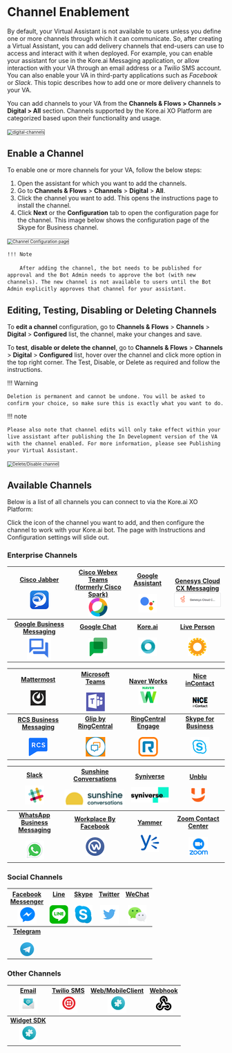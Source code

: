 # Channel Enablement

By default, your Virtual Assistant is not available to users unless you define one or more channels through which it can communicate. So, after creating a Virtual Assistant, you can add delivery channels that end-users can use to access and interact with it when deployed. For example, you can enable your assistant for use in the Kore.ai Messaging application, or allow interaction with your VA through an email address or a _Twilio_ SMS account. You can also enable your VA in third-party applications such as _Facebook_ or _Slack_. This topic describes how to add one or more delivery channels to your VA.

You can add channels to your VA from the **Channels & Flows > Channels > Digital > All** section. Channels supported by the Kore.ai XO Platform are categorized based upon their functionality and usage.

<img src="../images/digital-channels.png" alt="digital-channels" title="digital-channels" style="border: 1px solid gray; zoom:70%;">

## Enable a Channel

To enable one or more channels for your VA, follow the below steps:

1. Open the assistant for which you want to add the channels.
2. Go to **Channels & Flows** > **Channels** > **Digital** > **All**.
3. Click the channel you want to add. This opens the instructions page to install the channel.
4. Click **Next** or the **Configuration** tab to open the configuration page for the channel. This image below shows the configuration page of the Skype for Business channel.  
<img src="../images/channel-enablement-img2-instructions.png" alt="Channel Configuration page" title="Channel Configuration page" style="border: 1px solid gray; zoom:70%;">

    !!! Note

        After adding the channel, the bot needs to be published for approval and the Bot Admin needs to approve the bot (with new channels). The new channel is not available to users until the Bot Admin explicitly approves that channel for your assistant.

## Editing, Testing,  Disabling or Deleting Channels

To **edit a channel** configuration, go to **Channels & Flows** > **Channels** > **Digital** > **Configured** list, the channel, make your changes and save.

To **test**, **disable or delete the channel**, go to **Channels & Flows** > **Channels** > **Digital** > **Configured** list, hover over the channel and click more option in the top right corner. The Test, Disable, or Delete as required and follow the instructions.


!!! Warning

    Deletion is permanent and cannot be undone. You will be asked to confirm your choice, so make sure this is exactly what you want to do.

!!! note

    Please also note that channel edits will only take effect within your live assistant after publishing the In Development version of the VA with the channel enabled. For more information, please see Publishing your Virtual Assistant.

<img src="../images/test-channel.png" alt="Delete/Disable channel" title="Delete/Disable channel" style="border: 1px solid gray; zoom:70%;">

## Available Channels

Below is a list of all channels you can connect to via the Kore.ai XO Platform:

Click the icon of the channel you want to add, and then configure the channel to work with your Kore.ai bot. The page with Instructions and Configuration settings will slide out.

### Enterprise Channels


| [Cisco Jabber](./add-cisco-jabber-channel.md) <br><br> [![](./images/logo1-jabber.png)](./add-cisco-jabber-channel.md) | [Cisco Webex Teams<br>(formerly  Cisco Spark)](./add-cisco-channel.md)  <br>[![](./images/logo2-cisco-webex-teams.png)](./add-cisco-channel.md) | [Google Assistant](./add-google-assistant-channel.md) <br><br> [![](./images/logo4-google-assistant.png)](./add-google-assistant-channel.md)| [Genesys Cloud  <br>CX Messaging](./add-genesys-chat-channel.md)   <br> [![](./images/logo5-genesys-chat-new-logo.png)](./add-genesys-chat-channel.md)|
|:---:|:---:|:---:|:---:|
[**Google Business Messaging**](./add-google-business-messaging-channel.md)  <br>[![](./images/logo6-gbm.png)](./add-google-business-messaging-channel.md) | [**Google Chat**](./add-google-chat.md) <br> <br>[![](./images/logo7-google-chat.png)](./add-google-chat.md) | [**Kore.ai**](./add-kore-channel.md)  <br>  <br>[![](./images/logo8-kore-ai.png)](./add-kore-channel.md) | [**Live Person**](./add-live-person-channel.md) <br>  <br>[![](./images/logo9-live-person.png)](./add-live-person-channel.md)



|[Mattermost](./add-mattermost-channel.md)  <br>   <br>[![](./images/logo10-mattermost.png)](./add-mattermost-channel.md) | [Microsoft Teams](./add-microsoft-teams-channel.md)  <br>  <br>[![](./images/logo11-ms-teams.png)](./add-microsoft-teams-channel.md) | [Naver Works](./add-naver-works-channel.md)    <br>[![](./images/logo12-naver.png)](./add-naver-works-channel.md) | [Nice inContact](./add-nice-incontact-channel.md)   <br>  <br>[![](./images/logo13-nice.png)](./add-nice-incontact-channel.md) |
|:---:|:---:|:---:|:---:|
|[**RCS Business Messaging**](./add-google-rcs-channel.md)<br>  <br>[![](./images/logo14-rcs.png)](./add-google-rcs-channel.md)| [**Glip by RingCentral**](./add-ringcentral-glip-channel.md)  <br><br>[![](./images/logo15-glip.png)](./add-ringcentral-glip-channel.md) | [**RingCentral  Engage**](./add-ringcentral-engage-channel.md)   <br><br>[![](./images/logo16-ring-central.png)](./add-ringcentral-engage-channel.md) | [**Skype for Business**](./add-skype-business-channel.md)  <br> <br>[![](./images/logo17-skype-business.png)](./add-skype-business-channel.md) |


| [Slack](./add-slack-channel.md) <br>  <br>[![](./images/logo18-slack.png)](./add-slack-channel.md) | [Sunshine Conversations](./add-sunshine-conversations-channel.md)   <br><br>[![](./images/logo19-sunshine-conversations.png)](./add-sunshine-conversations-channel.md) | [Syniverse](./add-syniverse-channel.md)  <br>  <br>[![](./images/logo20-syniverse.png)](./add-syniverse-channel.md) | [Unblu](./add-unblu-channel.md)  <br>  <br>[![](./images/logo21-unblu.png)](./add-unblu-channel.md) |
|:---:|:---:|:---:|:---:|
| [**WhatsApp Business<br>Messaging**](./add-whatsapp-business-channel.md)  <br><br>[![](./images/logo22-whatsapp-business.png)](./add-whatsapp-business-channel.md) | [**Workplace By Facebook**](./add-workplace-by-facebook-channel.md) <br> <br>[![](./images/logo23-wp-facebook.png)](./add-workplace-by-facebook-channel.md) | [**Yammer**](./add-microsoft-yammer-channel.md) <br>  <br>[![](./images/logo24-yammer.png)](./add-microsoft-yammer-channel.md) | [**Zoom Contact Center**](./add-zoom-contact-center-channel) <br> <br>[![](./images/logo25-zoom.png)](./add-zoom-contact-center-channel.md) | 









### Social Channels

|[Facebook<br>Messenger](./add-facebook-messenger-channel.md)     <br> [![](./images/logo26-fb-messenger.png)](./add-facebook-messenger-channel.md)|[Line](./add-line-messenger-channel.md) <br>  <br>   [![](./images/logo27-line.png)](./add-line-messenger-channel.md)|[Skype](./add-skype-channel.md) <br> <br>    [![](./images/logo28-skype.png)](./add-skype-channel.md)|[**Twitter**](./add-twitter-channel.md)<br><br>[![](./images/logo30-twitter.png)](./add-twitter-channel.md)|[**WeChat**](./add-wechat-channel.md)   <br> <br>  [![](./images/logo31-we-chat.png)](./add-wechat-channel.md)|
|:--------:|:----:|:----:|:----:|:----:|
[**Telegram**](./add-telegram-channel.md)   <br>  <br> [![](./images/logo29-telegram.png)](./add-telegram-channel.md) |



### Other Channels

|[Email](./add-email-channel.md)<br>[![](./images/logo37-email.png)](./add-email-channel.md)|[Twilio SMS](./add-twilio-sms-channel.md)<br> [![](./images/logo35-twilio.png)](./add-twilio-sms-channel.md)|[Web/MobileClient](./add-web-mobile-client.md)<br> [![](./images/logo39-webmobile.png)](./add-web-mobile-client.md)|[Webhook](./add-webhook-channel.md)<br> [![](./images/logo40-webhook.png)](./add-webhook-channel.md)|
|:---:|:---:|:---:|:---:|
|[**Widget SDK**](./add-widget-sdk-channel.md)<br> [![](./images/logo39-webmobile.png)](./add-widget-sdk-channel.md)|